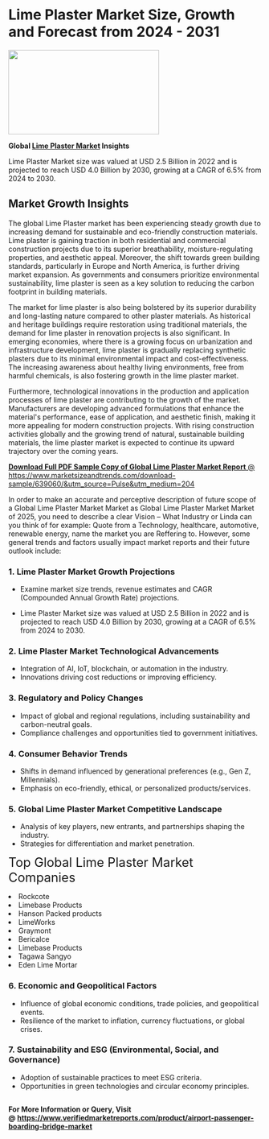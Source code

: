 <H1>Lime Plaster Market Size, Growth and Forecast from 2024 - 2031</H1><img class="aligncenter size-medium wp-image-584254" src="https://thirdeyenews.in/wp-content/uploads/2024/09/Global-Market-Research-300x168.jpeg" alt="" width="300" height="168" /><p><strong>Global&nbsp;<a href="https://www.marketsizeandtrends.com/download-sample/639060/&amp;utm_source=Pulse&amp;utm_medium=204">Lime Plaster Market</a> Insights</strong></p><p>Lime Plaster Market size was valued at USD 2.5 Billion in 2022 and is projected to reach USD 4.0 Billion by 2030, growing at a CAGR of 6.5% from 2024 to 2030.</p><p><h2>Market Growth Insights</h2> <p>The global Lime Plaster market has been experiencing steady growth due to increasing demand for sustainable and eco-friendly construction materials. Lime plaster is gaining traction in both residential and commercial construction projects due to its superior breathability, moisture-regulating properties, and aesthetic appeal. Moreover, the shift towards green building standards, particularly in Europe and North America, is further driving market expansion. As governments and consumers prioritize environmental sustainability, lime plaster is seen as a key solution to reducing the carbon footprint in building materials.</p> <p><a href="#"></a></p> <p>The market for lime plaster is also being bolstered by its superior durability and long-lasting nature compared to other plaster materials. As historical and heritage buildings require restoration using traditional materials, the demand for lime plaster in renovation projects is also significant. In emerging economies, where there is a growing focus on urbanization and infrastructure development, lime plaster is gradually replacing synthetic plasters due to its minimal environmental impact and cost-effectiveness. The increasing awareness about healthy living environments, free from harmful chemicals, is also fostering growth in the lime plaster market.</p> <p>Furthermore, technological innovations in the production and application processes of lime plaster are contributing to the growth of the market. Manufacturers are developing advanced formulations that enhance the material's performance, ease of application, and aesthetic finish, making it more appealing for modern construction projects. With rising construction activities globally and the growing trend of natural, sustainable building materials, the lime plaster market is expected to continue its upward trajectory over the coming years.</p> <p><a href="#"></p><p><span class=""><strong>Download Full PDF Sample Copy of Global Lime Plaster Market Report</strong> @ <a href="https://www.marketsizeandtrends.com/download-sample/639060/&amp;utm_source=Pulse&amp;utm_medium=204" target="_blank">https://www.marketsizeandtrends.com/download-sample/639060/&amp;utm_source=Pulse&amp;utm_medium=204</a></span></p><p>In order to make an accurate and perceptive description of future scope of a Global&nbsp;Lime Plaster Market Market as Global&nbsp;Lime Plaster Market Market of 2025, you need to describe a clear Vision &ndash; What Industry or Linda can you think of for example: Quote from a Technology, healthcare, automotive, renewable energy, name the market you are Reffering to. However, some general trends and factors usually impact market reports and their future outlook include:</p><h3>1.&nbsp;<strong>Lime Plaster Market Growth Projections</strong></h3><ul><li>Examine market size trends, revenue estimates and CAGR (Compounded Annual Growth Rate) projections.</li><li><p>Lime Plaster Market size was valued at USD 2.5 Billion in 2022 and is projected to reach USD 4.0 Billion by 2030, growing at a CAGR of 6.5% from 2024 to 2030.</p></li></ul><h3>2.&nbsp;<strong>Lime Plaster Market Technological Advancements</strong></h3><ul><li>Integration of AI, IoT, blockchain, or automation in the industry.</li><li>Innovations driving cost reductions or improving efficiency.</li></ul><h3>3.&nbsp;<strong>Regulatory and Policy Changes</strong></h3><ul><li>Impact of global and regional regulations, including sustainability and carbon-neutral goals.</li><li>Compliance challenges and opportunities tied to government initiatives.</li></ul><h3>4.&nbsp;<strong>Consumer Behavior Trends</strong></h3><ul><li>Shifts in demand influenced by generational preferences (e.g., Gen Z, Millennials).</li><li>Emphasis on eco-friendly, ethical, or personalized products/services.</li></ul><h3>5.&nbsp;<strong>Global Lime Plaster Market Competitive Landscape</strong></h3><ul><li>Analysis of key players, new entrants, and partnerships shaping the industry.</li><li>Strategies for differentiation and market penetration.</li></ul><p data-pm-slice="1 1 []"><span style="color: inherit; font-family: inherit; font-size: 25px;">Top Global Lime Plaster Market Companies</span></p><div class="" data-test-id=""><p><li>Rockcote</li><li> Limebase Products</li><li> Hanson Packed products</li><li> LimeWorks</li><li> Graymont</li><li> Bericalce</li><li> Limebase Products</li><li> Tagawa Sangyo</li><li> Eden Lime Mortar</li></p></div><h3>6.&nbsp;<strong>Economic and Geopolitical Factors</strong></h3><ul><li>Influence of global economic conditions, trade policies, and geopolitical events.</li><li>Resilience of the market to inflation, currency fluctuations, or global crises.</li></ul><h3>7.&nbsp;<strong>Sustainability and ESG (Environmental, Social, and Governance)</strong></h3><ul><li>Adoption of sustainable practices to meet ESG criteria.</li><li>Opportunities in green technologies and circular economy principles.</li></ul><h2><strong style="font-size: 14px;">For More Information or Query, Visit @&nbsp;</strong><a style="background-color: #ffffff; font-size: 14px;" href="https://www.marketsizeandtrends.com/report/lime-plaster-market/" target="_blank">https://www.verifiedmarketreports.com/product/airport-passenger-boarding-bridge-market</a></h2>
